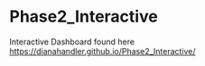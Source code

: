 # Phase2_Interactive

Interactive Dashboard found  here https://dianahandler.github.io/Phase2_Interactive/
